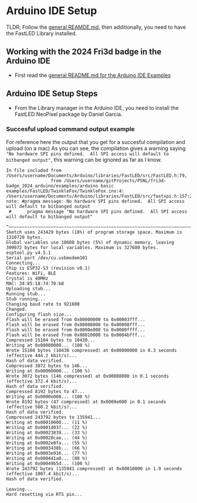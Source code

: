 # Arduino IDE Setup
TLDR; Follow the [general REAMDE.md](../../README.md), then additionally, you need to have the FastLED Library installed.

## Working with the 2024 Fri3d badge in the Arduino IDE
- First read the [general README.md for the Arduino IDE Examples](../../README.md)

## Arduino IDE Setup Steps
- From the Library manager in the Arduino IDE, you need to install the FastLED NeoPixel package by Daniel Garcia.


### Succesful upload command output example
For reference here the output that you get for a succesful compilation and upload (on a mac)
As you can see, the compilation gives a warning saying `"No hardware SPI pins defined.  All SPI access will default to bitbanged output"`, this warning can be ignored as far as I know.
```
In file included from /Users/username/Documents/Arduino/libraries/FastLED/src/FastLED.h:79,
                 from /Users/username/gitProjects/PSNL/fri3d-badge_2024_arduino/examples/arduino basic examples/FastLED/TwinkleFox/TwinkleFox.ino:4:
/Users/username/Documents/Arduino/libraries/FastLED/src/fastspi.h:157:23: note: #pragma message: No hardware SPI pins defined.  All SPI access will default to bitbanged output
 #      pragma message "No hardware SPI pins defined.  All SPI access will default to bitbanged output"
                       ^~~~~~~~~~~~~~~~~~~~~~~~~~~~~~~~~~~~~~~~~~~~~~~~~~~~~~~~~~~~~~~~~~~~~~~~~~~~~~~~
Sketch uses 243429 bytes (18%) of program storage space. Maximum is 1310720 bytes.
Global variables use 18608 bytes (5%) of dynamic memory, leaving 309072 bytes for local variables. Maximum is 327680 bytes.
esptool.py v4.5.1
Serial port /dev/cu.usbmodem101
Connecting...
Chip is ESP32-S3 (revision v0.1)
Features: WiFi, BLE
Crystal is 40MHz
MAC: 34:85:18:74:70:b8
Uploading stub...
Running stub...
Stub running...
Changing baud rate to 921600
Changed.
Configuring flash size...
Flash will be erased from 0x00000000 to 0x00003fff...
Flash will be erased from 0x00008000 to 0x00008fff...
Flash will be erased from 0x0000e000 to 0x0000ffff...
Flash will be erased from 0x00010000 to 0x0004bfff...
Compressed 15104 bytes to 10430...
Writing at 0x00000000... (100 %)
Wrote 15104 bytes (10430 compressed) at 0x00000000 in 0.3 seconds (effective 444.2 kbit/s)...
Hash of data verified.
Compressed 3072 bytes to 146...
Writing at 0x00008000... (100 %)
Wrote 3072 bytes (146 compressed) at 0x00008000 in 0.1 seconds (effective 372.4 kbit/s)...
Hash of data verified.
Compressed 8192 bytes to 47...
Writing at 0x0000e000... (100 %)
Wrote 8192 bytes (47 compressed) at 0x0000e000 in 0.1 seconds (effective 560.2 kbit/s)...
Hash of data verified.
Compressed 243792 bytes to 135941...
Writing at 0x00010000... (11 %)
Writing at 0x0001d037... (22 %)
Writing at 0x00023839... (33 %)
Writing at 0x00028cae... (44 %)
Writing at 0x0002e0fa... (55 %)
Writing at 0x0003438b... (66 %)
Writing at 0x0003e916... (77 %)
Writing at 0x000441a0... (88 %)
Writing at 0x00049b5d... (100 %)
Wrote 243792 bytes (135941 compressed) at 0x00010000 in 1.9 seconds (effective 1007.4 kbit/s)...
Hash of data verified.

Leaving...
Hard resetting via RTS pin...
```

